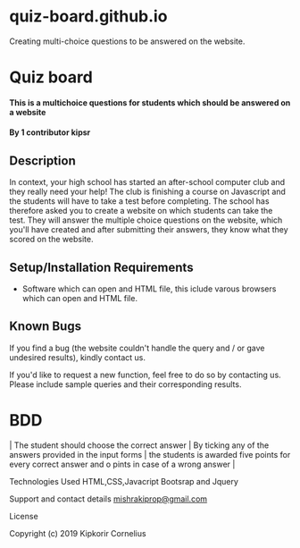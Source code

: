 # quiz-board.github.io
 Creating multi-choice questions to be answered on the website.
# Quiz board
#### This is a multichoice questions for students which should be answered on a website
#### By 1 contributor kipsr
## Description
In context, your high school has started an after-school computer club and they really need your help! The club is finishing a course on Javascript and the students will have to take a test before completing. The school has therefore asked you to create a website on which students can take the test. They will answer the multiple choice questions on the website, which you'll have created and after submitting their answers, they know what they scored on the website.
## Setup/Installation Requirements
* Software which can open and HTML file, this iclude varous browsers which can open and HTML file.


## Known Bugs
If you find a bug (the website couldn't handle the query and / or gave undesired results), kindly contact us.

If you'd like to request a new function, feel free to do so by contacting us. Please include sample queries and their corresponding results.

# BDD

| The student should choose the correct answer     | By ticking any of the answers provided in the input forms | the students is awarded five points for every correct answer and o pints in case of a wrong answer |



Technologies Used
HTML,CSS,Javacript Bootsrap and Jquery

Support and contact details
mishrakiprop@gmail.com

License

Copyright (c) 2019 Kipkorir Cornelius

